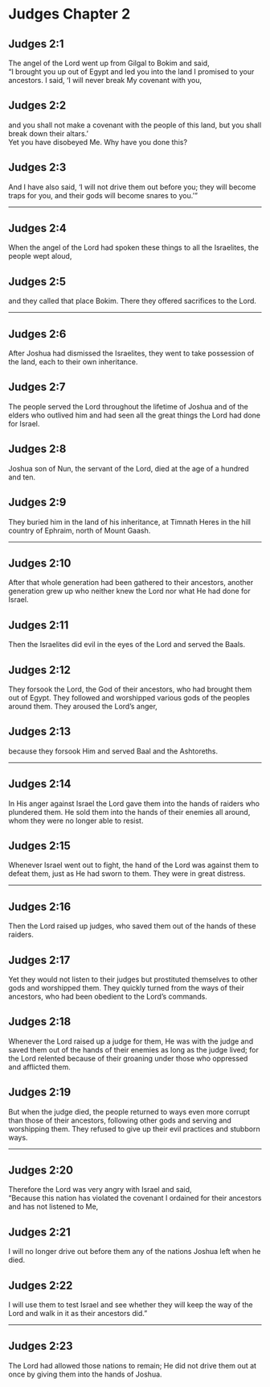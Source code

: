 # Judges Chapter 2

## Judges 2:1

The angel of the Lord went up from Gilgal to Bokim and said,  
“I brought you up out of Egypt and led you into the land I promised to your ancestors. I said, ‘I will never break My covenant with you,

## Judges 2:2

and you shall not make a covenant with the people of this land, but you shall break down their altars.’  
Yet you have disobeyed Me. Why have you done this?

## Judges 2:3

And I have also said, ‘I will not drive them out before you; they will become traps for you, and their gods will become snares to you.’”

---

## Judges 2:4

When the angel of the Lord had spoken these things to all the Israelites, the people wept aloud,

## Judges 2:5

and they called that place Bokim. There they offered sacrifices to the Lord.

---

## Judges 2:6

After Joshua had dismissed the Israelites, they went to take possession of the land, each to their own inheritance.

## Judges 2:7

The people served the Lord throughout the lifetime of Joshua and of the elders who outlived him and had seen all the great things the Lord had done for Israel.

## Judges 2:8

Joshua son of Nun, the servant of the Lord, died at the age of a hundred and ten.

## Judges 2:9

They buried him in the land of his inheritance, at Timnath Heres in the hill country of Ephraim, north of Mount Gaash.

---

## Judges 2:10

After that whole generation had been gathered to their ancestors, another generation grew up who neither knew the Lord nor what He had done for Israel.

## Judges 2:11

Then the Israelites did evil in the eyes of the Lord and served the Baals.

## Judges 2:12

They forsook the Lord, the God of their ancestors, who had brought them out of Egypt. They followed and worshipped various gods of the peoples around them. They aroused the Lord’s anger,

## Judges 2:13

because they forsook Him and served Baal and the Ashtoreths.

---

## Judges 2:14

In His anger against Israel the Lord gave them into the hands of raiders who plundered them. He sold them into the hands of their enemies all around, whom they were no longer able to resist.

## Judges 2:15

Whenever Israel went out to fight, the hand of the Lord was against them to defeat them, just as He had sworn to them. They were in great distress.

---

## Judges 2:16

Then the Lord raised up judges, who saved them out of the hands of these raiders.

## Judges 2:17

Yet they would not listen to their judges but prostituted themselves to other gods and worshipped them. They quickly turned from the ways of their ancestors, who had been obedient to the Lord’s commands.

## Judges 2:18

Whenever the Lord raised up a judge for them, He was with the judge and saved them out of the hands of their enemies as long as the judge lived; for the Lord relented because of their groaning under those who oppressed and afflicted them.

## Judges 2:19

But when the judge died, the people returned to ways even more corrupt than those of their ancestors, following other gods and serving and worshipping them. They refused to give up their evil practices and stubborn ways.

---

## Judges 2:20

Therefore the Lord was very angry with Israel and said,  
“Because this nation has violated the covenant I ordained for their ancestors and has not listened to Me,

## Judges 2:21

I will no longer drive out before them any of the nations Joshua left when he died.

## Judges 2:22

I will use them to test Israel and see whether they will keep the way of the Lord and walk in it as their ancestors did.”

---

## Judges 2:23

The Lord had allowed those nations to remain; He did not drive them out at once by giving them into the hands of Joshua.
